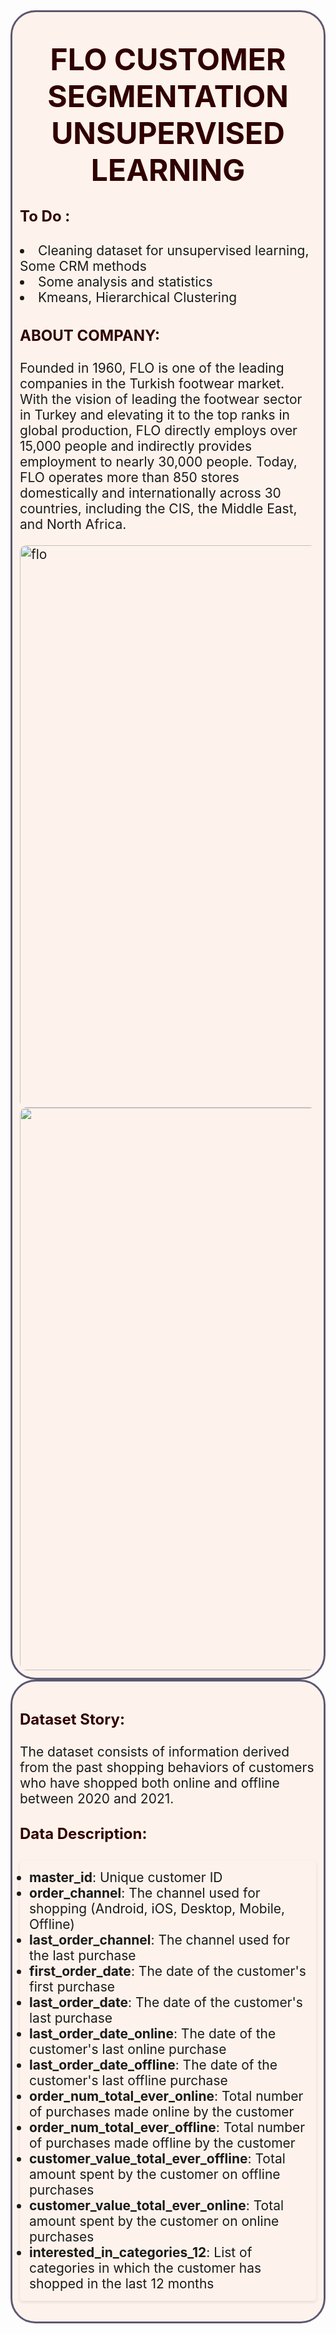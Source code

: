 <div style="border-radius: 40px; border: #5E5772 solid; padding: 12px; background-color: #f601; font-size: 150%; text-align: left;">

<h3 align="center"><font color='#30000' size=120%>FLO CUSTOMER SEGMENTATION UNSUPERVISED LEARNING</font></h3>

    
<h4 align="left"><font color='#30000' size=5%>To Do :</font></h4>
    
<li> Cleaning dataset for unsupervised learning, Some CRM methods</li>
    
<li> Some analysis and statistics</li>
    
<li> Kmeans, Hierarchical Clustering
    
    

<h3 align="left"><font color='#300000' size=5%>ABOUT COMPANY:</font></h3>

Founded in 1960, FLO is one of the leading companies in the Turkish footwear market. With the vision of leading the footwear sector in Turkey and elevating it to the top ranks in global production, FLO directly employs over 15,000 people and indirectly provides employment to nearly 30,000 people. Today, FLO operates more than 850 stores domestically and internationally across 30 countries, including the CIS, the Middle East, and North Africa.
   
    
<div style="border-radius: 10px; overflow: hidden; text-align: left;">
    <img src="https://miro.medium.com/v2/resize:fit:1400/1*GzZ1cWY9F7-QXUkOxZDKlg.png" alt="flo" width="900"></div>
    
<div style="border-radius: 10px; overflow: hidden; text-align: right;">
    <img src="https://www.kdnuggets.com/wp-content/uploads/c_unveiling_hidden_patterns_introduction_hierarchical_clustering_9.png" alt="flo" width="900"></div>
</div>

<div style="border-radius: 40px; border: #5E5772 solid; padding: 12px; background-color: #f601; font-size: 150%; text-align: left;">
<h3 align="left"><font color='#300000' size=5%>Dataset Story:</font></h3>
<p>The dataset consists of information derived from the past shopping behaviors of customers who have shopped both online and offline between 2020 and 2021.</p>

<h4 align="left"><font color='#300000' size=5%>Data Description:</font></h4>
<ul style="background-color: #1; padding: 15px; border-radius: 5px; box-shadow: 0 2px 5px rgba(0, 0, 0, 0.1);">
<li><strong>master_id</strong>: Unique customer ID</li>
<li><strong>order_channel</strong>: The channel used for shopping (Android, iOS, Desktop, Mobile, Offline)</li>
<li><strong>last_order_channel</strong>: The channel used for the last purchase</li>
<li><strong>first_order_date</strong>: The date of the customer's first purchase</li>
<li><strong>last_order_date</strong>: The date of the customer's last purchase</li>
<li><strong>last_order_date_online</strong>: The date of the customer's last online purchase</li>
<li><strong>last_order_date_offline</strong>: The date of the customer's last offline purchase</li>
<li><strong>order_num_total_ever_online</strong>: Total number of purchases made online by the customer</li>
<li><strong>order_num_total_ever_offline</strong>: Total number of purchases made offline by the customer</li>
<li><strong>customer_value_total_ever_offline</strong>: Total amount spent by the customer on offline purchases</li>
<li><strong>customer_value_total_ever_online</strong>: Total amount spent by the customer on online purchases</li>
<li><strong>interested_in_categories_12</strong>: List of categories in which the customer has shopped in the last 12 months</li>
</ul>
</div>
